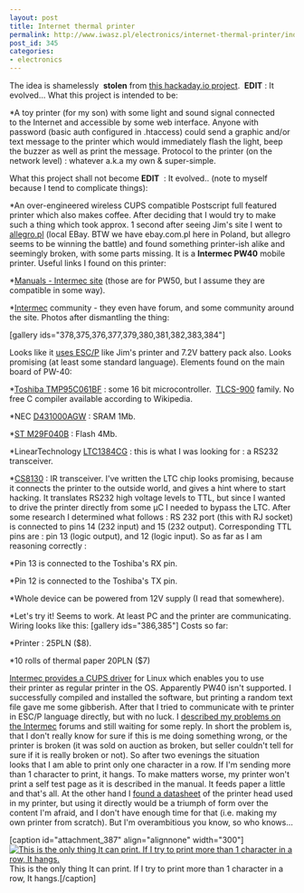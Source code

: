```yaml
---
layout: post
title: Internet thermal printer
permalink: http://www.iwasz.pl/electronics/internet-thermal-printer/index.html
post_id: 345
categories: 
- electronics
---
```


The idea is shamelessly 
**stolen**
 from 
[this hackaday.io project](https://hackaday.io/project/1085-Pigeon-Post). 
**EDIT**
 : It evolved... What this project is intended to be:

*A toy printer (for my son) with some light and sound signal connected to the Internet and accessible by some web interface. Anyone with password (basic auth configured in .htaccess) could send a graphic and/or text message to the printer which would immediately flash the light, beep the buzzer as well as print the message. Protocol to the printer (on the network level) : whatever a.k.a my own & super-simple.

What this project shall not become 
**EDIT**
 : It evolved.. (note to myself because I tend to complicate things):

*An over-engineered wireless CUPS compatible Postscript full featured printer which also makes coffee.
After deciding that I would try to make such a thing which took approx. 1 second after seeing Jim's site I went to 
[allegro.pl](http://allegro.pl) (local EBay. BTW we have ebay.com.pl here in Poland, but allegro seems to be winning the battle) and found something printer-ish alike and seemingly broken, with some parts missing. It is a 
**Intermec PW40**
 mobile printer. Useful links I found on this printer:

*[Manuals - Intermec site](http://www.intermec.com/support/manuals/search.aspx?categoryid=7&familyid=11&productnodeid=PRTRPW50A) (those are for PW50, but I assume they are compatible in some way).

	
*[Intermec](http://community.intermec.com/) community - they even have forum, and some community around the site.
Photos after dismantling the thing:

[gallery ids="378,375,376,377,379,380,381,382,383,384"]

Looks like it 
[uses ESC/P](http://en.wikipedia.org/wiki/ESC/P) like Jim's printer and 7.2V battery pack also. Looks promising (at least some standard language). Elements found on the main board of PW-40:

*[Toshiba TMP95C061BF](http://pl.mouser.com/ProductDetail/Toshiba/TMP95C061BFZ/?qs=f0GatGUIxV3RUG14ubT6RQ==) : some 16 bit microcontroller. 
[TLCS-900](http://en.wikipedia.org/wiki/Toshiba_TLCS) family. No free C compiler available according to Wikipedia.

	
*NEC 
[D431000AGW](http://search.datasheetcatalog.net/key/D431000) : SRAM 1Mb.

	
*[ST M29F040B](http://pdf.datasheetcatalog.com/datasheet/SGSThomsonMicroelectronics/mXyxzsz.pdf) : Flash 4Mb.

	
*LinearTechnology 
[LTC1384CG](http://www.51samples.com/upfiles/Manual/1384fa%5B1%5D.pdf) : this is what I was looking for : a RS232 transceiver.

	
*[CS8130](http://www.cirrus.com/en/pubs/proDatasheet/CS8130_F1.pdf) : IR transceiver.
I've written the LTC chip looks promising, because it connects the printer to the outside world, and gives a hint where to start hacking. It translates RS232 high voltage levels to TTL, but since I wanted to drive the printer directly from some µC I needed to bypass the LTC. After some research I determined what follows : RS 232 port (this with RJ socket) is connected to pins 14 (232 input) and 15 (232 output). Corresponding TTL pins are : pin 13 (logic output), and 12 (logic input). So as far as I am reasoning correctly :

*Pin 13 is connected to the Toshiba's RX pin.

	
*Pin 12 is connected to the Toshiba's TX pin.

	
*Whole device can be powered from 12V supply (I read that somewhere).

	
*Let's try it! Seems to work. At least PC and the printer are communicating. Wiring looks like this:
[gallery ids="386,385"]
Costs so far:

*Printer : 25PLN ($8).

	
*10 rolls of thermal paper 20PLN ($7)

[Intermec provides a CUPS driver](http://www.intermec.com/public-files/technology-briefs/en/CUPS-Printing-In-Linux-UNIX-For-Intermec-Printers-Tech-Brief.pdf) for Linux which enables you to use their printer as regular printer in the OS. Apparently PW40 isn't supported. I successfully compiled and installed the software, but printing a random text file gave me some gibberish. After that I tried to communicate with te printer in ESC/P language directly, but with no luck. I 
[described my problems on the Intermec](http://community.intermec.com/t5/General-Intermec-Device/PW40-is-it-broken-or-not/m-p/27118) forums and still waiting for some reply. In short the problem is, that I don't really know for sure if this is me doing something wrong, or the printer is broken (it was sold on auction as broken, but seller couldn't tell for sure if it is really broken or not). So after two evenings the situation looks that I am able to print only one character in a row. If I'm sending more than 1 character to print, it hangs. To make matters worse, my printer won't print a self test page as it is described in the manual. It feeds paper a little and that's all. At the other hand I 
[found a datasheet](http://zival.ru/sites/default/files/download/ltp3445.pdf) of the printer head used in my printer, but using it directly would be a triumph of form over the content I'm afraid, and I don't have enough time for that (i.e. making my own printer from scratch). But I'm overambitious you know, so who knows...

[caption id="attachment_387" align="alignnone" width="300"]
[![This is the only thing It can print. If I try to print more than 1 character in a row, It hangs.](http://www.iwasz.pl/wp-content/uploads/2014/07/IMG_20140620_123905-300x225.jpg)](http://www.iwasz.pl/wp-content/uploads/2014/07/IMG_20140620_123905.jpg) This is the only thing It can print. If I try to print more than 1 character in a row, It hangs.[/caption]